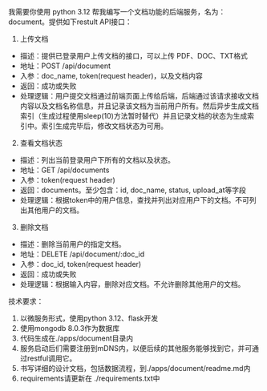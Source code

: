 我需要你使用 python 3.12 帮我编写一个文档功能的后端服务，名为：document。提供如下restult API接口：

1. 上传文档
  - 描述：提供已登录用户上传文档的接口，可以上传 PDF、DOC、TXT格式
  - 地址：POST /api/document
  - 入参：doc_name, token(request header)，以及文档内容
  - 返回：成功或失败
  - 处理逻辑：用户提交文档通过前端页面上传给后端，后端通过该请求接收文档内容以及文档名称信息，并且记录该文档为当前用户所有。然后异步生成文档索引（生成过程使用sleep(10)方法暂时替代）并且记录文档的状态为生成索引中。索引生成完毕后，修改文档状态为可用。
2. 查看文档状态
  - 描述：列出当前登录用户下所有的文档以及状态。
  - 地址：GET /api/documents
  - 入参：token(request header)
  - 返回：documents。至少包含：id, doc_name, status, upload_at等字段
  - 处理逻辑：根据token中的用户信息，查找并列出对应用户下的文档。不可列出其他用户的文档。
3. 删除文档
  - 描述：删除当前用户的指定文档。
  - 地址：DELETE /api/document/:doc_id
  - 入参：doc_id, token(request header)
  - 返回：成功或失败
  - 处理逻辑：根据输入内容，删除对应文档。不允许删除其他用户的文档。

技术要求：
1. 以微服务形式，使用python 3.12、flask开发
2. 使用mongodb 8.0.3作为数据库
3. 代码生成在./apps/document目录内
4. 服务启动后们需要注册到mDNS内，以便后续的其他服务能够找到它，并可通过restful调用它。
5. 书写详细的设计文档，包括数据流程，到./apps/document/readme.md内
6. requirements请更新在 ./requirements.txt中
